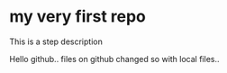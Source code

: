 # my very first repo
This is a step description

Hello github..
files on github changed so with local files..
